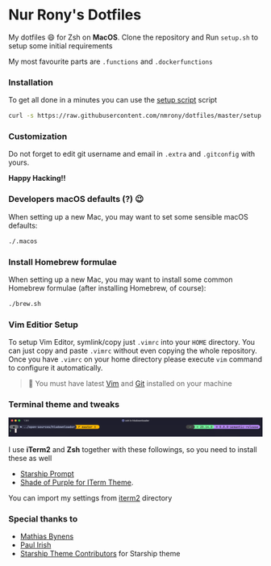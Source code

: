 # Nur Rony's Dotfiles

My dotfiles :smile: for Zsh on **MacOS**. Clone the repository and Run `setup.sh` to setup some initial requirements

My most favourite parts are `.functions` and `.dockerfunctions`

### Installation

To get all done in a minutes you can use the [setup script](https://github.com/nmrony/dotfiles/blob/master/setup) script

```sh
curl -s https://raw.githubusercontent.com/nmrony/dotfiles/master/setup | bash
```

### Customization

Do not forget to edit git username and email in `.extra` and `.gitconfig` with yours.

**Happy Hacking!!**

### Developers macOS defaults (?) :wink:

When setting up a new Mac, you may want to set some sensible macOS defaults:

```sh
./.macos
```

### Install Homebrew formulae

When setting up a new Mac, you may want to install some common Homebrew formulae (after installing Homebrew, of course):

```sh
./brew.sh
```

### Vim Editior Setup

To setup Vim Editor, symlink/copy just `.vimrc` into your `HOME` directory. You can just copy and paste `.vimrc` without even copying the whole repository. Once you have `.vimrc` on your home directory please execute `vim` command to configure it automatically.

> 📝 You must have latest [Vim](https://www.vim.org/download.php) and [Git](https://git-scm.com/downloads) installed on your machine

### Terminal theme and tweaks

<p align="center">
 <img src="./cli-snap.png" alt="cli snap" />
</p>

I use **iTerm2** and **Zsh** together with these followings, so you need to install these as well

- [Starship Prompt][1]
- [Shade of Purple for ITerm Theme][2].

You can import my settings from [iterm2][4] directory

### Special thanks to

- [Mathias Bynens](https://twitter.com/mathias)
- [Paul Irish](https://twitter.com/paul_irish)
- [Starship Theme Contributors][1] for Starship theme

[1]: https://starship.rs/
[2]: https://github.com/ahmadawais/Shades-of-Purple-iTerm2
[3]: fonts/
[4]: iterm2/
